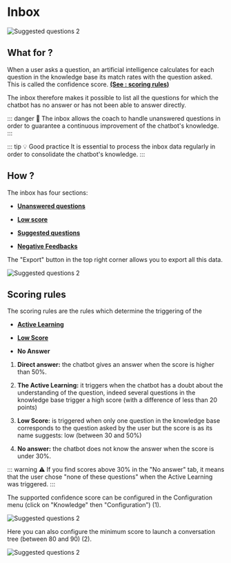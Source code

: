 # Inbox

<div class="image_center">
  <img :src="$withBase('/assets/img/en/inbox/inbox1.png')" alt="Suggested questions 2">
</div>


## What for ?


When a user asks a question, an artificial intelligence calculates for each
question in the knowledge base its match rates with the question asked. This is
called the confidence score. [**(See : scoring rules)**](/en/chatbot/inbox/scoring_rules.html)

The inbox therefore makes it possible to list all the questions for which the
chatbot has no answer or has not been able to answer directly.

::: danger 🔴
The inbox allows the coach to handle unanswered questions in order to
guarantee a continuous improvement of the chatbot's knowledge.
:::

::: tip 💡️ Good practice
It is essential to process the inbox data regularly in order to
consolidate the chatbot's knowledge.
:::

## How ?


The inbox has four sections:

-   [**Unanswered questions**](/en/chatbot/inbox/unanswered_questions.html)

-   [**Low score**](/en/chatbot/inbox/low_score.html)

-   [**Suggested questions**](/en/chatbot/inbox/suggested_questions.html)

-   [**Negative Feedbacks**](/en/chatbot/inbox/negative_feedbacks.html) 

The "Export" button in the top right corner allows you to export all this data.

<div class="image_center">
  <img :src="$withBase('/assets/img/en/inbox/inbox2.png')" alt="Suggested questions 2">
</div>



## Scoring rules

The scoring rules are the rules which determine the triggering of the

-   [**Active Learning**](/en/chatbot/tools/active_learning.html)

-   [**Low Score**](/en/chatbot/inbox/low_score.html)

-   **No Answer**

1.  **Direct answer:** the chatbot gives an answer when the score is higher than
    50%.

2.  **The Active Learning:** it triggers when the chatbot has a doubt about the
    understanding of the question, indeed several questions in the knowledge
    base trigger a high score (with a difference of less than 20 points)

3.  **Low Score:** is triggered when only one question in the knowledge base
    corresponds to the question asked by the user but the score is as its name
    suggests: low (between 30 and 50%)

4.  **No answer:** the chatbot does not know the answer when the score is under
    30%.

::: warning ⚠️
If you find scores above 30% in the "No answer" tab, it means that the user
chose "none of these questions" when the Active Learning was triggered.
:::

The supported confidence score can be configured in the Configuration menu
(click on "Knowledge" then "Configuration”) (1).

<div class="image_center">
  <img :src="$withBase('/assets/img/en/inbox/inbox3.png')" alt="Suggested questions 2">
</div>



Here you can also configure the minimum score to launch a conversation tree
(between 80 and 90) (2).

<div class="image_center">
  <img :src="$withBase('/assets/img/en/inbox/inbox4.png')" alt="Suggested questions 2">
</div>



